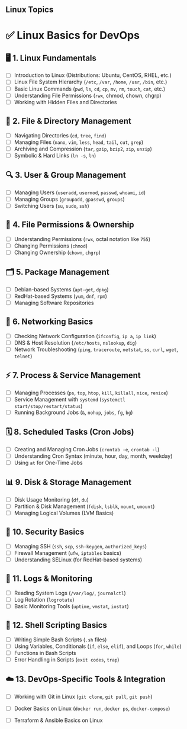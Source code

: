 ## Linux Topics

# ✅ Linux Basics for DevOps

## 🖥️ **1. Linux Fundamentals**
- [ ] Introduction to Linux (Distributions: Ubuntu, CentOS, RHEL, etc.)
- [ ] Linux File System Hierarchy (`/etc`, `/var`, `/home`, `/usr`, `/bin`, etc.)
- [ ] Basic Linux Commands (`pwd`, `ls`, `cd`, `cp`, `mv`, `rm`, `touch`, `cat`, etc.)
- [ ] Understanding File Permissions (`rwx`, chmod, chown, chgrp)
- [ ] Working with Hidden Files and Directories

## 📂 **2. File & Directory Management**
- [ ] Navigating Directories (`cd`, `tree`, `find`)
- [ ] Managing Files (`nano`, `vim`, `less`, `head`, `tail`, `cut`, `grep`)
- [ ] Archiving and Compression (`tar`, `gzip`, `bzip2`, `zip`, `unzip`)
- [ ] Symbolic & Hard Links (`ln -s`, `ln`)

## 🔍 **3. User & Group Management**
- [ ] Managing Users (`useradd`, `usermod`, `passwd`, `whoami`, `id`)
- [ ] Managing Groups (`groupadd`, `gpasswd`, `groups`)
- [ ] Switching Users (`su`, `sudo`, `ssh`)

## 📜 **4. File Permissions & Ownership**
- [ ] Understanding Permissions (`rwx`, octal notation like `755`)
- [ ] Changing Permissions (`chmod`)
- [ ] Changing Ownership (`chown`, `chgrp`)

## 🗂️ **5. Package Management**
- [ ] Debian-based Systems (`apt-get`, `dpkg`)
- [ ] RedHat-based Systems (`yum`, `dnf`, `rpm`)
- [ ] Managing Software Repositories

## 📡 **6. Networking Basics**
- [ ] Checking Network Configuration (`ifconfig`, `ip a`, `ip link`)
- [ ] DNS & Host Resolution (`/etc/hosts`, `nslookup`, `dig`)
- [ ] Network Troubleshooting (`ping`, `traceroute`, `netstat`, `ss`, `curl`, `wget`, `telnet`)

## ⚡ **7. Process & Service Management**
- [ ] Managing Processes (`ps`, `top`, `htop`, `kill`, `killall`, `nice`, `renice`)
- [ ] Service Management with `systemd` (`systemctl start/stop/restart/status`)
- [ ] Running Background Jobs (`&`, `nohup`, `jobs`, `fg`, `bg`)

## 🗓️ **8. Scheduled Tasks (Cron Jobs)**
- [ ] Creating and Managing Cron Jobs (`crontab -e`, `crontab -l`)
- [ ] Understanding Cron Syntax (minute, hour, day, month, weekday)
- [ ] Using `at` for One-Time Jobs

## 📊 **9. Disk & Storage Management**
- [ ] Disk Usage Monitoring (`df`, `du`)
- [ ] Partition & Disk Management (`fdisk`, `lsblk`, `mount`, `umount`)
- [ ] Managing Logical Volumes (LVM Basics)

## 🔐 **10. Security Basics**
- [ ] Managing SSH (`ssh`, `scp`, `ssh-keygen`, `authorized_keys`)
- [ ] Firewall Management (`ufw`, `iptables` basics)
- [ ] Understanding SELinux (for RedHat-based systems)

## 📝 **11. Logs & Monitoring**
- [ ] Reading System Logs (`/var/log/`, `journalctl`)
- [ ] Log Rotation (`logrotate`)
- [ ] Basic Monitoring Tools (`uptime`, `vmstat`, `iostat`)

## 🔄 **12. Shell Scripting Basics**
- [ ] Writing Simple Bash Scripts (`.sh` files)
- [ ] Using Variables, Conditionals (`if`, `else`, `elif`), and Loops (`for`, `while`)
- [ ] Functions in Bash Scripts
- [ ] Error Handling in Scripts (`exit codes`, `trap`)

## ☁️ **13. DevOps-Specific Tools & Integration**
- [ ] Working with Git in Linux (`git clone`, `git pull`, `git push`)
- [ ] Docker Basics on Linux (`docker run`, `docker ps`, `docker-compose`)
- [ ] Terraform & Ansible Basics on Linux

